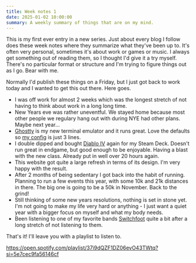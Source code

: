 ```yaml
---
title: Week notes 1
date: 2025-01-02 10:00:00
summary: A weekly summary of things that are on my mind.
---
```


This is my first ever entry in a new series. Just about every blog I follow does these week notes where they summarize what they've been up to. It's often very personal, sometimes it's about work or games or music. I always get something out of reading them, so I thought I'd give it a try myself. There's no particular format or structure and I'm trying to figure things out as I go. Bear with me.

Normally I'd publish these things on a Friday, but I just got back to work today and I wanted to get this out there. Here goes.

- I was off work for almost 2 weeks which was the longest stretch of not having to think about work in a long long time.
- New Years eve was rather uneventful. We stayed home because most other people we regulary hang out with during NYE had other plans. Maybe next year...
- [Ghostty](https://ghostty.org/) is my new terminal emulator and it runs great. Love the defaults so [my config](https://github.com/mijndert/dotfiles/blob/main/ghostty_config) is just 3 lines.
- I double dipped and bought [Diablo IV](https://diablo4.blizzard.com/en-us/) again for my Steam Deck. Doesn't run great in endgame, but good enough to be enjoyable. Having a blast with the new class. Already put in well over 20 hours again.
- This website got quite a large refresh in terms of its design. I'm very happy with the result.
- After 2 months of being sedentary I got back into the habit of running. Planning to run a few events this year, with some 10k and 21k distances in there. The big one is going to be a 50k in November. Back to the grind!
- Still thinking of some new years resolutions, nothing is set in stone yet. I'm not going to make my life very hard or anything - I just want a quiet year with a bigger focus on myself and what my body needs.
- Been listening to one of my favorite bands [Switchfoot](https://www.switchfoot.com/) quite a bit after a long stretch of not listening to them.

That's it! I'll leave you with a playlist to listen to. 

https://open.spotify.com/playlist/37i9dQZF1DZ06evO43TWtq?si=5e7cec9fa56146cf
